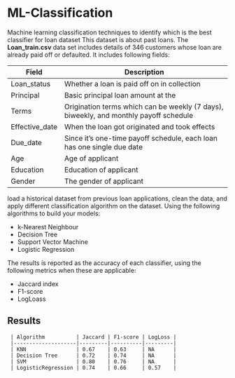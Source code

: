 # ML-Classification
Machine learning classification techniques to identify which is the best classifier for loan dataset
This dataset is about past loans. The __Loan_train.csv__ data set includes details of 346 customers whose loan are already paid off or defaulted. It includes following fields:

| Field          | Description                                                                           |
|----------------|---------------------------------------------------------------------------------------|
| Loan_status    | Whether a loan is paid off on in collection                                           |
| Principal      | Basic principal loan amount at the                                                    |
| Terms          | Origination terms which can be weekly (7 days), biweekly, and monthly payoff schedule |
| Effective_date | When the loan got originated and took effects                                         |
| Due_date       | Since it’s one-time payoff schedule, each loan has one single due date                |
| Age            | Age of applicant                                                                      |
| Education      | Education of applicant                                                                |
| Gender         | The gender of applicant                                                               |




load a historical dataset from previous loan applications, clean the data, and apply different classification algorithm on the dataset. Using the following algorithms to build your models:
<ul>
<li>k-Nearest Neighbour</li>
<li>Decision Tree</li>
<li>Support Vector Machine</li>
<li>Logistic Regression</li>
</ul>


The results is reported as the accuracy of each classifier, using the following metrics when these are applicable:
<ul>
  <li>Jaccard index</li>
  <li>F1-score</li>
  <li>LogLoass</li>
</ul>


<h2>Results</h2>


     | Algorithm          | Jaccard | F1-score | LogLoss |
     |--------------------|---------|----------|---------|
     | KNN                | 0.67    | 0.63     | NA      |
     | Decision Tree      | 0.72    | 0.74     | NA      |
     | SVM                | 0.80    | 0.76     | NA      |
     | LogisticRegression | 0.74    | 0.66     | 0.57    |





